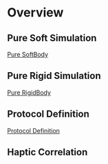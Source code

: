 # Overview


## Pure Soft Simulation

[Pure SoftBody](Pure-Soft-Simulation.md)

## Pure Rigid Simulation

[Pure RigidBody](Pure-Rigid-Simulation.md)

## Protocol Definition

[Protocol Definition](Protocol.md)

## Haptic Correlation

